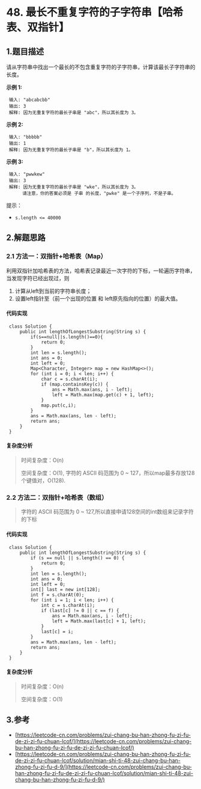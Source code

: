 # 48. 最长不重复字符的子字符串【哈希表、双指针】

## 1.题目描述

请从字符串中找出一个最长的不包含重复字符的子字符串，计算该最长子字符串的长度。

**示例 1:**

```text
 输入: "abcabcbb"
 输出: 3 
 解释: 因为无重复字符的最长子串是 "abc"，所以其长度为 3。
```

**示例 2:**

```text
 输入: "bbbbb"
 输出: 1
 解释: 因为无重复字符的最长子串是 "b"，所以其长度为 1。
```

**示例 3:**

```text
 输入: "pwwkew"
 输出: 3
 解释: 因为无重复字符的最长子串是 "wke"，所以其长度为 3。
      请注意，你的答案必须是 子串 的长度，"pwke" 是一个子序列，不是子串。
```

提示：

* `s.length <= 40000`

## 2.解题思路

### 2.1 方法一：双指针+哈希表（Map）

 利用双指针加哈希表的方法，哈希表记录最近一次字符的下标，一轮遍历字符串，当发现字符已经出现过，则

1. 计算从left到当前的字符串长度；
2. 设置left指针至（前一个出现的位置 和 left原先指向的位置）的最大值。

#### 代码实现

```text
 class Solution {
     public int lengthOfLongestSubstring(String s) {
         if(s==null||s.length()==0){
             return 0;
         }
         int len = s.length();
         int ans = 0;
         int left = 0;
         Map<Character, Integer> map = new HashMap<>();
         for (int i = 0; i < len; i++) {
             char c = s.charAt(i);
             if (map.containsKey(c)) {
                 ans = Math.max(ans, i - left);   
                 left = Math.max(map.get(c) + 1, left);
             }
             map.put(c,i);
         }
         ans = Math.max(ans, len - left);
         return ans;
     }
 }
```

#### 复杂度分析

> 时间复杂度：O\(n\)
>
> 空间复杂度：O\(1\), 字符的 ASCII 码范围为 0 ~ 127，所以map最多存放128个键值对，O\(128\).

### 2.2 方法二：双指针+哈希表（数组）

> 字符的 ASCII 码范围为 0 ~ 127,所以直接申请128空间的int数组来记录字符的下标

#### 代码实现

```text
 class Solution {
     public int lengthOfLongestSubstring(String s) {
         if (s == null || s.length() == 0) {
             return 0;
         }
         int len = s.length();
         int ans = 0;
         int left = 0;
         int[] last = new int[128];
         int f = s.charAt(0);
         for (int i = 1; i < len; i++) {
             int c = s.charAt(i);
             if (last[c] != 0 || c == f) {
                 ans = Math.max(ans, i - left);
                 left = Math.max(last[c] + 1, left);
             }
             last[c] = i;
         }
         ans = Math.max(ans, len - left);
         return ans;
     }
 }
```

#### 复杂度分析

> 时间复杂度：O\(n\)
>
> 空间复杂度：O\(1\)

## 3.参考

* [https://leetcode-cn.com/problems/zui-chang-bu-han-zhong-fu-zi-fu-de-zi-zi-fu-chuan-lcof/](https://leetcode-cn.com/problems/zui-chang-bu-han-zhong-fu-zi-fu-de-zi-zi-fu-chuan-lcof/)
* [https://leetcode-cn.com/problems/zui-chang-bu-han-zhong-fu-zi-fu-de-zi-zi-fu-chuan-lcof/solution/mian-shi-ti-48-zui-chang-bu-han-zhong-fu-zi-fu-d-9/](https://leetcode-cn.com/problems/zui-chang-bu-han-zhong-fu-zi-fu-de-zi-zi-fu-chuan-lcof/solution/mian-shi-ti-48-zui-chang-bu-han-zhong-fu-zi-fu-d-9/)

